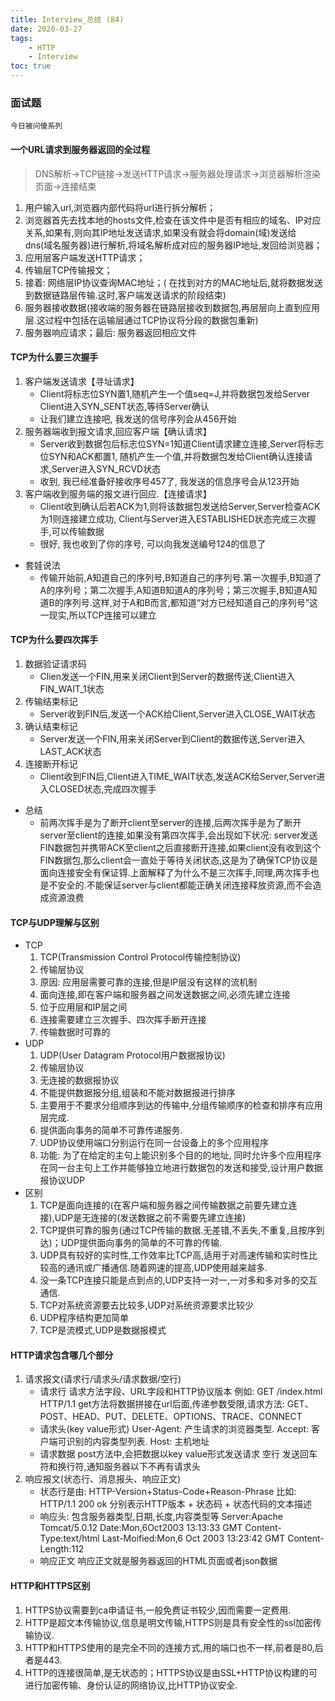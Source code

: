 ```yaml
---
title: Interview_总结 (84)
date: 2020-03-27
tags: 
    - HTTP
    - Interview
toc: true
---
```


### 面试题
    今日被问傻系列

<!-- more -->

#### 一个URL请求到服务器返回的全过程
> DNS解析->TCP链接->发送HTTP请求->服务器处理请求->浏览器解析渲染页面->连接结束
1. 用户输入url,浏览器内部代码将url进行拆分解析；
2. 浏览器首先去找本地的hosts文件,检查在该文件中是否有相应的域名、IP对应关系,如果有,则向其IP地址发送请求,如果没有就会将domain(域)发送给 dns(域名服务器)进行解析,将域名解析成对应的服务器IP地址,发回给浏览器；
3. 应用层客户端发送HTTP请求；
4. 传输层TCP传输报文；
5. 接着: 网络层IP协议查询MAC地址；( 在找到对方的MAC地址后,就将数据发送到数据链路层传输.这时,客户端发送请求的阶段结束)
6. 服务器接收数据(接收端的服务器在链路层接收到数据包,再层层向上直到应用层.这过程中包括在运输层通过TCP协议将分段的数据包重新)
7. 服务器响应请求；最后:  服务器返回相应文件

#### TCP为什么要三次握手
1. 客户端发送请求【寻址请求】
    * Client将标志位SYN置1,随机产生一个值seq=J,并将数据包发给Server Client进入SYN_SENT状态,等待Server确认
    * 让我们建立连接吧, 我发送的信号序列会从456开始
2. 服务器端收到报文请求,回应客户端【确认请求】
    * Server收到数据包后标志位SYN=1知道Client请求建立连接,Server将标志位SYN和ACK都置1, 随机产生一个值,并将数据包发给Client确认连接请求,Server进入SYN_RCVD状态
    * 收到, 我已经准备好接收序号457了, 我发送的信息序号会从123开始
3. 客户端收到服务端的报文进行回应.【连接请求】
    * Client收到确认后若ACK为1,则将该数据包发送给Server,Server检查ACK为1则连接建立成功, Client与Server进入ESTABLISHED状态完成三次握手,可以传输数据
    * 很好, 我也收到了你的序号, 可以向我发送编号124的信息了
- 套娃说法
    * 传输开始前,A知道自己的序列号,B知道自己的序列号.第一次握手,B知道了A的序列号；第二次握手,A知道B知道A的序列号；第三次握手,B知道A知道B的序列号.这样,对于A和B而言,都知道“对方已经知道自己的序列号”这一现实,所以TCP连接可以建立

#### TCP为什么要四次挥手
1. 数据验证请求码
    * Clien发送一个FIN,用来关闭Client到Server的数据传送,Client进入FIN_WAIT_1状态
2. 传输结束标记
    * Server收到FIN后,发送一个ACK给Client,Server进入CLOSE_WAIT状态
3. 确认结束标记
    * Server发送一个FIN,用来关闭Server到Client的数据传送,Server进入LAST_ACK状态
4. 连接断开标记
    * Client收到FIN后,Client进入TIME_WAIT状态,发送ACK给Server,Server进入CLOSED状态,完成四次握手
- 总结
    * 前两次挥手是为了断开client至server的连接,后两次挥手是为了断开server至client的连接,如果没有第四次挥手,会出现如下状况: server发送FIN数据包并携带ACK至client之后直接断开连接,如果client没有收到这个FIN数据包,那么client会一直处于等待关闭状态,这是为了确保TCP协议是面向连接安全有保证锝.上面解释了为什么不是三次挥手,同理,两次挥手也是不安全的.不能保证server与client都能正确关闭连接释放资源,而不会造成资源浪费

#### TCP与UDP理解与区别
- TCP
    1. TCP(Transmission Control Protocol传输控制协议)
    2. 传输层协议
    3. 原因: 应用层需要可靠的连接,但是IP层没有这样的流机制
    4. 面向连接,即在客户端和服务器之间发送数据之间,必须先建立连接
    5. 位于应用层和IP层之间
    6. 连接需要建立三次握手、四次挥手断开连接
    7. 传输数据时可靠的
- UDP
    1. UDP(User Datagram Protocol用户数据报协议)
    2. 传输层协议
    3. 无连接的数据报协议
    4. 不能提供数据报分组,组装和不能对数据报进行排序
    5. 主要用于不要求分组顺序到达的传输中,分组传输顺序的检查和排序有应用层完成.
    6. 提供面向事务的简单不可靠传递服务.
    7. UDP协议使用端口分别运行在同一台设备上的多个应用程序
    8. 功能: 为了在给定的主句上能识别多个目的的地址, 同时允许多个应用程序在同一台主句上工作并能够独立地进行数据包的发送和接受,设计用户数据报协议UDP
- 区别
    1. TCP是面向连接的(在客户端和服务器之间传输数据之前要先建立连接),UDP是无连接的(发送数据之前不需要先建立连接)
    2. TCP提供可靠的服务(通过TCP传输的数据.无差错,不丢失,不重复,且按序到达)；UDP提供面向事务的简单的不可靠的传输.
    3. UDP具有较好的实时性,工作效率比TCP高,适用于对高速传输和实时性比较高的通讯或广播通信.随着网速的提高,UDP使用越来越多.
    4. 没一条TCP连接只能是点到点的,UDP支持一对一,一对多和多对多的交互通信.
    5. TCP对系统资源要去比较多,UDP对系统资源要求比较少
    6. UDP程序结构更加简单
    7. TCP是流模式,UDP是数据报模式

#### HTTP请求包含哪几个部分
1. 请求报文(请求行/请求头/请求数据/空行)
    * 请求行 请求方法字段、URL字段和HTTP协议版本 例如: GET /index.html HTTP/1.1 get方法将数据拼接在url后面,传递参数受限,请求方法:  GET、POST、HEAD、PUT、DELETE、OPTIONS、TRACE、CONNECT
    * 请求头(key value形式) User-Agent: 产生请求的浏览器类型. Accept: 客户端可识别的内容类型列表. Host: 主机地址
    * 请求数据 post方法中,会把数据以key value形式发送请求 空行 发送回车符和换行符,通知服务器以下不再有请求头
2. 响应报文(状态行、消息报头、响应正文)
    * 状态行是由: HTTP-Version+Status-Code+Reason-Phrase 比如: HTTP/1.1 200 ok 分别表示HTTP版本 + 状态码 + 状态代码的文本描述
    * 响应头: 包含服务器类型,日期,长度,内容类型等 Server:Apache Tomcat/5.0.12 Date:Mon,6Oct2003 13:13:33 GMT Content-Type:text/html Last-Moified:Mon,6 Oct 2003 13:23:42 GMT Content-Length:112
    * 响应正文 响应正文就是服务器返回的HTML页面或者json数据

#### HTTP和HTTPS区别
1. HTTPS协议需要到ca申请证书,一般免费证书较少,因而需要一定费用.
2. HTTP是超文本传输协议,信息是明文传输,HTTPS则是具有安全性的ssl加密传输协议.
3. HTTP和HTTPS使用的是完全不同的连接方式,用的端口也不一样,前者是80,后者是443.
4. HTTP的连接很简单,是无状态的；HTTPS协议是由SSL+HTTP协议构建的可进行加密传输、身份认证的网络协议,比HTTP协议安全.

